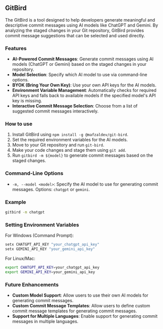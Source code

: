 ## GitBird

The GitBird is a tool designed to help developers generate meaningful and descriptive commit messages using AI models like ChatGPT and Gemini. By analyzing the staged changes in your Git repository, GitBird provides commit message suggestions that can be selected and used directly.

### Features

- **AI-Powered Commit Messages**: Generate commit messages using AI models (ChatGPT or Gemini) based on the staged changes in your repository.
- **Model Selection**: Specify which AI model to use via command-line options.
- **BYOK (Bring Your Own Key)**: Use your own API keys for the AI models.
- **Environment Variable Management**: Automatically checks for required API keys and falls back to available models if the specified model's API key is missing.
- **Interactive Commit Message Selection**: Choose from a list of suggested commit messages interactively.

### How to use

1. Install GitBird using `npm install -g @mafzaldev/git-bird`.
2. Set the required environment variables for the AI models.
3. Move to your Git repository and run `git-bird`.
4. Make your code changes and stage them using `git add`.
5. Run `gitbird -m ${model}` to generate commit messages based on the staged changes.

### Command-Line Options

- `-m, --model <model>`: Specify the AI model to use for generating commit messages. Options: `chatgpt` or `gemini`.

### Example

```bash
gitbird -m chatgpt
```

### Setting Environment Variables

For Windows (Command Prompt):

```bash
setx CHATGPT_API_KEY "your_chatgpt_api_key"
setx GEMINI_API_KEY "your_gemini_api_key"
```

For Linux/Mac:

```bash
export CHATGPT_API_KEY=your_chatgpt_api_key
export GEMINI_API_KEY=your_gemini_api_key
```

### Future Enhancements

- **Custom Model Support**: Allow users to use their own AI models for generating commit messages.
- **Custom Commit Message Templates**: Allow users to define custom commit message templates for generating commit messages.
- **Support for Multiple Languages**: Enable support for generating commit messages in multiple languages.
